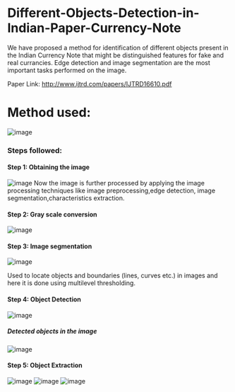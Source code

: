# Different-Objects-Detection-in-Indian-Paper-Currency-Note
We have proposed a method for identification of different objects present in the Indian Currency Note that might be distinguished features for fake and real currancies. Edge detection and image segmentation are the most important tasks performed on the image. 

Paper Link: http://www.ijtrd.com/papers/IJTRD16610.pdf

# Method used:
![image](https://user-images.githubusercontent.com/58776709/189477631-3cb5bb5e-ae9f-47a4-a71a-df8b7037dd8d.png)
### Steps followed:
#### Step 1: Obtaining the image
![image](https://user-images.githubusercontent.com/58776709/189477175-b64a3e52-4457-40f0-acc1-510b76f13d02.png)
Now the image is further processed by applying the image processing techniques like image preprocessing,edge detection, image segmentation,characteristics extraction. 

#### Step 2: Gray scale conversion
![image](https://user-images.githubusercontent.com/58776709/189477708-bc9fa9ab-dbfb-42d1-a576-319b2869db52.png)

#### Step 3: Image segmentation
![image](https://user-images.githubusercontent.com/58776709/189477791-13838017-b8b5-44c1-8dcd-d05104f030e1.png)

Used to locate objects and boundaries (lines, curves etc.) in images and here it is done using multilevel thresholding.
#### Step 4: Object Detection 
![image](https://user-images.githubusercontent.com/58776709/189477811-e8166e25-d950-48b4-b7a0-52e5794b5540.png)

##### Detected objects in the image
![image](https://user-images.githubusercontent.com/58776709/189477834-cd44ab47-7617-4fde-a9e6-1d5c1197e968.png)

#### Step 5: Object Extraction
![image](https://user-images.githubusercontent.com/58776709/189477272-5569f562-c26b-45b6-9ffd-5b687ced8135.png)
![image](https://user-images.githubusercontent.com/58776709/189477304-07c6b168-190e-443e-ae6b-7aef4761077d.png)
![image](https://user-images.githubusercontent.com/58776709/189477316-c3804d76-1138-44e8-a441-47672316cbe1.png)


